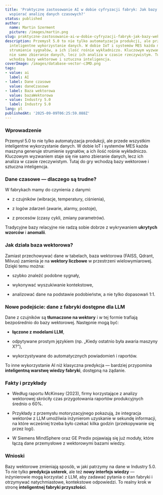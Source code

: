 ```yaml
---
title: 'Praktyczne zastosowanie AI w dobie cyfryzacji fabryk: Jak bazy wektorowe mogą
  wspierać analizę danych czasowych?'
status: published
author:
  name: Martin Szerment
  picture: /images/martin.png
slug: praktyczne-zastosowanie-ai-w-dobie-cyfryzacji-fabryk-jak-bazy-wektorowe-moga-wspierac-analize-danych-czasowych
description: Przemysł 5.0 to nie tylko automatyzacja produkcji, ale przede wszystkim
  inteligentne wykorzystanie danych. W dobie IoT i systemów MES każda maszyna generuje
  strumienie sygnałów, a ich ilość rośnie wykładniczo. Kluczowym wyzwaniem staje się
  nie samo zbieranie danych, lecz ich analiza w czasie rzeczywistym. Tutaj do gry
  wchodzą bazy wektorowe i sztuczna inteligencja.
coverImage: /images/database-vector-c3MD.png
tags:
- value: ai
  label: AI
- label: Dane czasowe
  value: daneCzasowe
- label: Baza wektorowa
  value: bazaWektorowa
- value: Industry 5.0
  label: Industry 5.0
lang: pl
publishedAt: '2025-09-09T06:25:59.088Z'
---
```

### Wprowadzenie

Przemysł 5.0 to nie tylko automatyzacja produkcji, ale przede wszystkim inteligentne wykorzystanie danych. W dobie IoT i systemów MES każda maszyna generuje strumienie sygnałów, a ich ilość rośnie wykładniczo. Kluczowym wyzwaniem staje się nie samo zbieranie danych, lecz ich analiza w czasie rzeczywistym. Tutaj do gry wchodzą bazy wektorowe i sztuczna inteligencja.

### Dane czasowe — dlaczego są trudne?

W fabrykach mamy do czynienia z danymi:

- z czujników (wibracje, temperatury, ciśnienia),

- z logów zdarzeń (awarie, alarmy, postoje),

- z procesów (czasy cykli, zmiany parametrów).

Tradycyjne bazy relacyjne nie radzą sobie dobrze z wykrywaniem **ukrytych wzorców** i **anomalii**.

### Jak działa baza wektorowa?

Zamiast przechowywać dane w tabelach, baza wektorowa (FAISS, Qdrant, Milvus) zamienia je na **wektory liczbowe** w przestrzeni wielowymiarowej. Dzięki temu można:

- szybko znaleźć podobne sygnały,

- wykonywać wyszukiwanie kontekstowe,

- analizować dane na podstawie podobieństw, a nie tylko dopasowań 1:1.

### Nowe podejście: dane z fabryki dostępne dla LLM

Dane z czujników są **tłumaczone na wektory** i w tej formie trafiają bezpośrednio do bazy wektorowej. Następnie mogą być:

- **łączone z modelami LLM**,

- odpytywane prostym językiem (np. „Kiedy ostatnio była awaria maszyny X?”),

- wykorzystywane do automatycznych powiadomień i raportów.

To inne wykorzystanie AI niż klasyczna predykcja — bardziej przypomina **inteligentną warstwę wiedzy fabryki**, dostępną na żądanie.

### Fakty i przykłady

- Według raportu McKinsey (2023), firmy korzystające z analizy wektorowej skróciły czas przygotowania raportów produkcyjnych średnio o 60%.

- Przykłady z przemysłu motoryzacyjnego pokazują, że integracja wektorów z LLM umożliwia inżynierom uzyskanie w sekundę informacji, na które wcześniej trzeba było czekać kilka godzin (przekopywanie się przez logi).

- W Siemens MindSphere oraz GE Predix pojawiają się już moduły, które łączą dane przemysłowe z wektorowymi bazami wiedzy.

### Wnioski

Bazy wektorowe zmieniają sposób, w jaki patrzymy na dane w Industry 5.0. To nie tylko **predykcja usterek**, ale też **nowy interfejs wiedzy** — inżynierowie mogą korzystać z LLM, aby zadawać pytania o stan fabryki i otrzymywać natychmiastowe, kontekstowe odpowiedzi. To realny krok w stronę **inteligentnej fabryki przyszłości**.